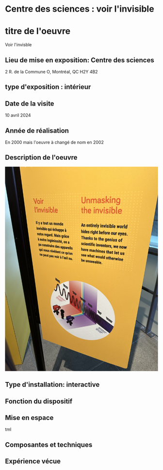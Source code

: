 # Centre des sciences : voir l'invisible


# titre de l'oeuvre
Voir l'invisble


## Lieu de mise en exposition: Centre des sciences
 2 R. de la Commune O, Montréal, QC H2Y 4B2



## type d'exposition : intérieur


## Date de la visite
10 avril 2024

## Année de réalisation
En 2000 mais l'oeuvre à changé de nom en 2002

## Description de l'oeuvre
![media](Media/histoire_expo.jpg)


## Type d'installation: interactive


## Fonction du dispositif





## Mise en espace


tml


## Composantes et techniques




## Expérience vécue


